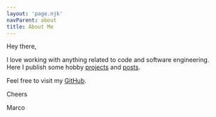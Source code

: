```yaml
---
layout: 'page.njk'
navParent: about
title: About Me
---
```


Hey there,

I love working with anything related to code and software engineering.  
Here I publish some hobby [projects](/projects) and [posts](/blog).

Feel free to visit my [GitHub](https://github.com/marcoklein).

Cheers

Marco
